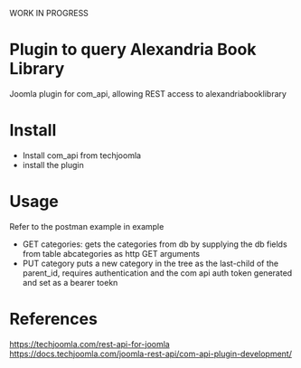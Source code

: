 WORK IN PROGRESS
# Plugin to query Alexandria Book Library
Joomla plugin for com_api, allowing REST access to alexandriabooklibrary 
# Install
- Install com_api from techjoomla
- install the plugin
# Usage
Refer to the postman example in example
- GET categories: gets the categories from db by supplying the db fields from table abcategories as http GET arguments
- PUT category puts a new category in the tree as the last-child of the parent_id, requires authentication and the com api auth token generated and set as a bearer toekn

#  References
https://techjoomla.com/rest-api-for-joomla
https://docs.techjoomla.com/joomla-rest-api/com-api-plugin-development/


